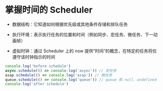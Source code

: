# 掌握时间的 Scheduler

* 数据结构：它知道如何根据优先级或其他条件存储和排队任务

* 执行环境：表示执行任务的位置和时间（例如同步、宏任务、微任务、下一动画帧）

* 虚拟时钟：通过 Scheduler 上的 now 提供“时间”的概念，在特定的任务将仅遵守该时钟指示的时间

```ts
console.log('before schedule')
async.schedule(() => console.log('async')) // 宏任务
asap.schedule(() => console.log('asap')) // 微任务
queue.schedule(() => console.log('queue')) // queue 和 null、undefined 是同步，queue 用于处理大量数据的同步
console.log('after schedule')
```
